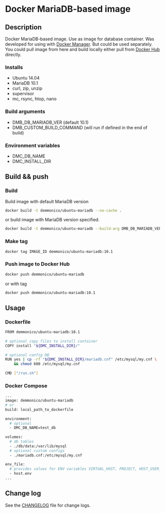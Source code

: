 # Docker MariaDB-based image

## Description

Docker MariaDB-based image. Use as image for database container. 
Was developed for using with [Docker Manager](https://github.com/demmonico/docker-manager/). 
But could be used separately.
You could pull image from here and build locally either pull from [Docker Hub](https://hub.docker.com/r/demmonico/ubuntu-mariadb/) directly.


### Installs

- Ubuntu 14.04
- MariaDB 10.1
- curl, zip, unzip
- supervisor
- mc, rsync, htop, nano


### Build arguments

- DMB_DB_MARIADB_VER (default 10.1)
- DMB_CUSTOM_BUILD_COMMAND (will run if defined in the end of build)


### Environment variables

- DMC_DB_NAME
- DMC_INSTALL_DIR


## Build && push

### Build

Build image with default MariaDB version
```sh
docker build -t demmonico/ubuntu-mariadb --no-cache .
```
or build image with MariaDB version specified.
```sh
docker build -t demmonico/ubuntu-mariadb --build-arg DMB_DB_MARIADB_VER=10.1 --no-cache .
```

### Make tag

```sh
docker tag IMAGE_ID demmonico/ubuntu-mariadb:10.1
```

### Push image to Docker Hub

```sh
docker push demmonico/ubuntu-mariadb
```
or with tag
```sh
docker push demmonico/ubuntu-mariadb:10.1
```


## Usage

### Dockerfile

```sh
FROM demmonico/ubuntu-mariadb:10.1
  
# optional copy files to install container
COPY install "${DMC_INSTALL_DIR}/"
  
# optional config DB
RUN yes | cp -rf "${DMC_INSTALL_DIR}/mariadb.cnf" /etc/mysql/my.cnf \
    && chmod 600 /etc/mysql/my.cnf
  
CMD ["/run.sh"]
```

### Docker Compose

```sh
...
image: demmonico/ubuntu-mariadb
# or
build: local_path_to_dockerfile
  
environment:
  # optional
  - DMC_DB_NAME=test_db
  
volumes:
  # db tables
  - ./db/data:/var/lib/mysql
  # optional custom configs
  - ./mariadb.cnf:/etc/mysql/my.cnf
  
env_file:
  # provides values for ENV variables VIRTUAL_HOST, PROJECT, HOST_USER_NAME, HOST_USER_ID
  - host.env
...
```


## Change log

See the [CHANGELOG](CHANGELOG.md) file for change logs.
